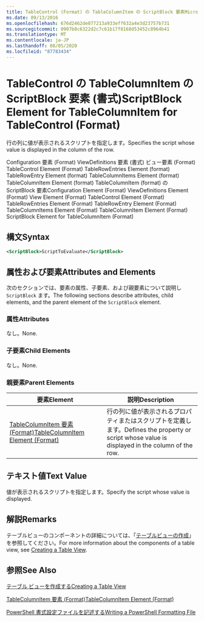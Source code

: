 ```yaml
---
title: TableControl (Format) の TableColumnItem の ScriptBlock 要素Microsoft Docs
ms.date: 09/13/2016
ms.openlocfilehash: 676d2462de077213a933eff632a4e3d23757b731
ms.sourcegitcommit: 0907b8c6322d2c7c61b17f8168d53452c8964b41
ms.translationtype: MT
ms.contentlocale: ja-JP
ms.lasthandoff: 08/05/2020
ms.locfileid: "87783434"
---
```

# <a name="scriptblock-element-for-tablecolumnitem-for-tablecontrol-format"></a><span data-ttu-id="157dc-102">TableControl の TableColumnItem の ScriptBlock 要素 (書式)</span><span class="sxs-lookup"><span data-stu-id="157dc-102">ScriptBlock Element for TableColumnItem for TableControl (Format)</span></span>

<span data-ttu-id="157dc-103">行の列に値が表示されるスクリプトを指定します。</span><span class="sxs-lookup"><span data-stu-id="157dc-103">Specifies the script whose value is displayed in the column of the row.</span></span>

<span data-ttu-id="157dc-104">Configuration 要素 (Format) ViewDefinitions 要素 (書式) ビュー要素 (Format) TableControl Element (Format) TableRowEntries Element (format) TableRowEntry Element (format) TableColumnItems Element (format) TableColumnItem Element (format) TableColumnItem (format) の ScriptBlock 要素</span><span class="sxs-lookup"><span data-stu-id="157dc-104">Configuration Element (Format) ViewDefinitions Element (Format) View Element (Format) TableControl Element (Format) TableRowEntries Element (Format) TableRowEntry Element (Format) TableColumnItems Element (Format) TableColumnItem Element (Format) ScriptBlock Element for TableColumnItem (Format)</span></span>

## <a name="syntax"></a><span data-ttu-id="157dc-105">構文</span><span class="sxs-lookup"><span data-stu-id="157dc-105">Syntax</span></span>

```xml
<ScriptBlock>ScriptToEvaluate</ScriptBlock>
```

## <a name="attributes-and-elements"></a><span data-ttu-id="157dc-106">属性および要素</span><span class="sxs-lookup"><span data-stu-id="157dc-106">Attributes and Elements</span></span>

<span data-ttu-id="157dc-107">次のセクションでは、要素の属性、子要素、および親要素について説明し `ScriptBlock` ます。</span><span class="sxs-lookup"><span data-stu-id="157dc-107">The following sections describe attributes, child elements, and the parent element of the `ScriptBlock` element.</span></span>

### <a name="attributes"></a><span data-ttu-id="157dc-108">属性</span><span class="sxs-lookup"><span data-stu-id="157dc-108">Attributes</span></span>

<span data-ttu-id="157dc-109">なし。</span><span class="sxs-lookup"><span data-stu-id="157dc-109">None.</span></span>

### <a name="child-elements"></a><span data-ttu-id="157dc-110">子要素</span><span class="sxs-lookup"><span data-stu-id="157dc-110">Child Elements</span></span>

<span data-ttu-id="157dc-111">なし。</span><span class="sxs-lookup"><span data-stu-id="157dc-111">None.</span></span>

### <a name="parent-elements"></a><span data-ttu-id="157dc-112">親要素</span><span class="sxs-lookup"><span data-stu-id="157dc-112">Parent Elements</span></span>

|<span data-ttu-id="157dc-113">要素</span><span class="sxs-lookup"><span data-stu-id="157dc-113">Element</span></span>|<span data-ttu-id="157dc-114">説明</span><span class="sxs-lookup"><span data-stu-id="157dc-114">Description</span></span>|
|-------------|-----------------|
|[<span data-ttu-id="157dc-115">TableColumnItem 要素 (Format)</span><span class="sxs-lookup"><span data-stu-id="157dc-115">TableColumnItem Element (Format)</span></span>](./tablecolumnitem-element-for-tablecolumnitems-for-tablecontrol-format.md)|<span data-ttu-id="157dc-116">行の列に値が表示されるプロパティまたはスクリプトを定義します。</span><span class="sxs-lookup"><span data-stu-id="157dc-116">Defines the property or script whose value is displayed in the column of the row.</span></span>|

## <a name="text-value"></a><span data-ttu-id="157dc-117">テキスト値</span><span class="sxs-lookup"><span data-stu-id="157dc-117">Text Value</span></span>

<span data-ttu-id="157dc-118">値が表示されるスクリプトを指定します。</span><span class="sxs-lookup"><span data-stu-id="157dc-118">Specify the script whose value is displayed.</span></span>

## <a name="remarks"></a><span data-ttu-id="157dc-119">解説</span><span class="sxs-lookup"><span data-stu-id="157dc-119">Remarks</span></span>

<span data-ttu-id="157dc-120">テーブルビューのコンポーネントの詳細については、「[テーブルビューの作成](./creating-a-table-view.md)」を参照してください。</span><span class="sxs-lookup"><span data-stu-id="157dc-120">For more information about the components of a table view, see [Creating a Table View](./creating-a-table-view.md).</span></span>

## <a name="see-also"></a><span data-ttu-id="157dc-121">参照</span><span class="sxs-lookup"><span data-stu-id="157dc-121">See Also</span></span>

[<span data-ttu-id="157dc-122">テーブル ビューを作成する</span><span class="sxs-lookup"><span data-stu-id="157dc-122">Creating a Table View</span></span>](./creating-a-table-view.md)

[<span data-ttu-id="157dc-123">TableColumnItem 要素 (Format)</span><span class="sxs-lookup"><span data-stu-id="157dc-123">TableColumnItem Element (Format)</span></span>](./tablecolumnitem-element-for-tablecolumnitems-for-tablecontrol-format.md)

[<span data-ttu-id="157dc-124">PowerShell 書式設定ファイルを記述する</span><span class="sxs-lookup"><span data-stu-id="157dc-124">Writing a PowerShell Formatting File</span></span>](./writing-a-powershell-formatting-file.md)

